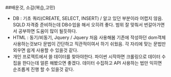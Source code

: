 ##배운것, 소감(복습,고민)
- DB : 기초 쿼리(CREATE, SELECT, INSERT) / 알고 있던 부분이라 어렵지 않음. SQLD 자격증 준비하는데 DB수업을 해서 오히려 좋다. 범위 잘 맞춰서 번갈아가면서 공부하면 도움이 많이 될듯하다.
- HTML : 동기/비동기, Jquery / Jquery 처음 사용해봄 기존에 작성하던 dom객체 사용하는것보다 문법이 간단하고 직관적이여서 하기 쉬웠음. 각 자리에 맞는 문법만 외우면 쉽게 사용할 수 있을것 같다.
- 개인 프로젝트에서 쓸 데이터를 찾아야한다. 파이썬 시작하면 크롤링으로 데이터 수집을 한다는데 얼른 해봤으면 좋겠다. 데이터 수집하고 API 사용하는 법만 익히면 순조롭게 진행 할 수 있을것 같다.  
